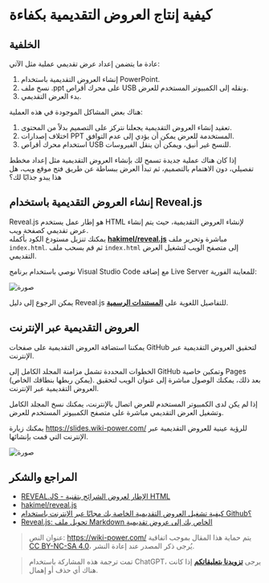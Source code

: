 # كيفية إنتاج العروض التقديمية بكفاءة

## الخلفية

عادة ما يتضمن إعداد عرض تقديمي عملية مثل الآتي:

1. إنشاء العروض التقديمية باستخدام PowerPoint.
2. نسخ ملف .ppt على محرك أقراص USB ونقله إلى الكمبيوتر المستخدم للعرض.
3. بدء العرض التقديمي.

هناك بعض المشاكل الموجودة في هذه العملية:

1. تعقيد إنشاء العروض التقديمية يجعلنا نتركز على التصميم بدلاً من المحتوى.
2. اختلاف إصدارات PPT المستخدمة للعرض يمكن أن يؤدي إلى عدم التوافق.
3. استخدام محرك أقراص USB للنسخ غير أنيق، ويمكن أن ينقل الفيروسات.

إذا كان هناك عملية جديدة تسمح لك بإنشاء العروض التقديمية مثل إعداد مخطط تفصيلي، دون الاهتمام بالتصميم، ثم تبدأ العرض ببساطة عن طريق فتح موقع ويب، هل هذا يبدو جذابًا لك؟

## إنشاء العروض التقديمية باستخدام Reveal.js

Reveal.js هو إطار عمل يستخدم HTML لإنشاء العروض التقديمية، حيث يتم إنشاء عرض تقديمي كصفحة ويب.  
يمكنك تنزيل مستودع الكود بأكمله [**hakimel/reveal.js**](https://github.com/hakimel/reveal.js) مباشرة وتحرير ملف `index.html`. ثم قم بسحب ملف `index.html` إلى متصفح الويب لتشغيل العرض التقديمي.

نوصي باستخدام برنامج Visual Studio Code مع إضافة Live Server للمعاينة الفورية:

![صورة](https://img.wiki-power.com/d/wiki-media/img/20200228194307.png)

يمكن الرجوع إلى دليل Reveal.js للتفاصيل اللغوية على [**المستندات الرسمية**](https://revealjs.com/).

## العروض التقديمية عبر الإنترنت

يمكننا استضافة العروض التقديمية على صفحات GitHub لتحقيق العروض التقديمية عبر الإنترنت.

الخطوات المحددة تشمل مزامنة المجلد الكامل إلى GitHub وتمكين خاصية Pages (يمكن ربطها بنطاقك الخاص). بعد ذلك، يمكنك الوصول مباشرة إلى عنوان الويب لتحقيق العروض التقديمية عبر الإنترنت.

إذا لم يكن لدى الكمبيوتر المستخدم للعرض اتصال بالإنترنت، يمكنك نسخ المجلد الكامل وتشغيل العرض التقديمي مباشرة على متصفح الكمبيوتر المستخدم للعرض.

يمكنك زيارة <https://slides.wiki-power.com/> للرؤية عينية للعروض التقديمية عبر الإنترنت التي قمت بإنشائها.

![صورة](https://img.wiki-power.com/d/wiki-media/img/20200203144149.png)

## المراجع والشكر

- [REVEAL.JS - الإطار لعروض الشرائح بتقنية HTML](https://revealjs.com/)
- [hakimel/reveal.js](https://github.com/hakimel/reveal.js)
- [كيفية تشغيل العروض التقديمية الخاصة بك مجانًا عبر الإنترنت باستخدام Github؟](https://mp.weixin.qq.com/s?__biz=MzIyODI1MzYyNA==&mid=2653540643&idx=1&sn=109613b8eea57eb7589fd9ca2bf56a8b&chksm=f389bbf4c4fe32e29c1ef0cb5cc14de75dec73abf6e43568d4cb437f6133d129378112631f15&mpshare=1&scene=1&srcid=&sharer_sharetime=1582828892161&sharer_shareid=57baeb2b96d0cff9b17ac2c15b36602b&key=113f64ecf669c05f5a4d2e2852665c055c2450ffa0d0edd2be1ada7647e3a09828048a2aeeb2f46f0668254bd54d09470c1319a2e4d57bf6771460f4d5c833bd5e66e6cd5d3bd2ec209683cb408c2c53&ascene=1&uin=MTk5MDUwOTA0Mg%3D%3D&devicetype=Windows+10&version=62080079&lang=zh_CN&exportkey=AwoQ%2FVXFAgH6janLC6ZV2hA%3D&pass_ticket=z4ox3f8nl73K2MPu0EBLLe%2FAru4MK%2B7c3EfDVNQbWWoZL0WujjMAwkBNocQsOmu8)
- [Reveal.js: تحويل ملف Markdown الخاص بك إلى عروض تقديمية](https://sspai.com/post/40657)

> عنوان النص: <https://wiki-power.com/>
> يتم حماية هذا المقال بموجب اتفاقية [CC BY-NC-SA 4.0](https://creativecommons.org/licenses/by/4.0/deed.zh)، يُرجى ذكر المصدر عند إعادة النشر.

> تمت ترجمة هذه المشاركة باستخدام ChatGPT، يرجى [**تزويدنا بتعليقاتكم**](https://github.com/linyuxuanlin/Wiki_MkDocs/issues/new) إذا كانت هناك أي حذف أو إهمال.